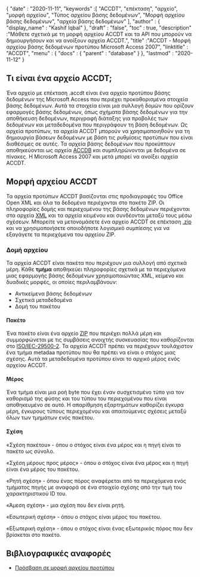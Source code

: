 {
  "date" : "2020-11-11",
  "keywords" :[ "ACCDT", "επέκταση", "αρχείο", "μορφή αρχείου", "Τύπος αρχείου βάσης δεδομένων", "Μορφή αρχείου βάσης δεδομένων", "αρχεία βάσης δεδομένων" ],
  "author" : {
    "display_name" : "Kashif Iqbal"
},
  "draft" : "false",
  "toc" : true,
  "description" :"Μάθετε σχετικά με τη μορφή αρχείου ACCDT και τα API που μπορούν να δημιουργήσουν και να ανοίξουν αρχεία ACCDT.",
  "title" :"ACCDT - Μορφή αρχείου βάσης δεδομένων προτύπου Microsoft Access 2007",
  "linktitle" : "ACCDT",
  "menu" : {
    "docs" : {
      "parent" : "database"
}
},
  "lastmod" : "2020-11-12"
}

## Τι είναι ένα αρχείο ACCDT;

Ένα αρχείο με επέκταση .accdt είναι ένα αρχείο προτύπου βάσης δεδομένων της Microsoft Access που περιέχει προκαθορισμένα στοιχεία βάσης δεδομένων. Αυτά τα στοιχεία είναι μια συλλογή δομών που ορίζουν εφαρμογές βάσης δεδομένων, όπως σχήματα βάσης δεδομένων για την αποθήκευση δεδομένων, περιγραφή διάταξης για προβολές των δεδομένων και μεταδεδομένα που περιγράφουν τη βάση δεδομένων. Ως αρχεία προτύπων, τα αρχεία ACCDT μπορούν να χρησιμοποιηθούν για τη δημιουργία βάσεων δεδομένων με βάση τις ρυθμίσεις προτύπων που είναι διαθέσιμες σε αυτές. Τα αρχεία βάσης δεδομένων που προκύπτουν αποθηκεύονται ως αρχεία [ACCDB](/el/database/accdb/) και συμπληρώνονται με δεδομένα σε πίνακες. Η Microsoft Access 2007 και μετά μπορεί να ανοίξει αρχεία ACCDT.

## Μορφή αρχείου ACCDT

Τα αρχεία προτύπων ACCDT βασίζονται στις προδιαγραφές του Office Open XML και όλα τα δεδομένα περιέχονται στο πακέτο ZIP. Οι πληροφορίες δομής και περιεχομένου της βάσης δεδομένων περιέχονται στα αρχεία [XML](/el/web/xml/) και τα αρχεία κειμένου και συνδέονται μεταξύ τους μέσω σχέσεων. Μπορείτε να μετονομάσετε ένα αρχείο ACCDT σε επέκταση [.zip](/el/compression/zip/) και να χρησιμοποιήσετε οποιοδήποτε λογισμικό συμπίεσης για να εξαγάγετε τα περιεχόμενα του αρχείου ZIP.

### Δομή αρχείου

Τα αρχεία ACCDT είναι πακέτα που περιέχουν μια συλλογή από σχετικά μέρη. Κάθε **τμήμα** αποθηκεύει πληροφορίες σχετικά με τα περιεχόμενα μιας εφαρμογής βάσης δεδομένων χρησιμοποιώντας XML, κείμενο και δυαδικές μορφές, οι οποίες περιλαμβάνουν:

* Αντικείμενα βάσης δεδομένων
* Σχετικά μεταδεδομένα
* Δομή του πακέτου

#### Πακέτο

Ένα πακέτο είναι ένα αρχείο [ZIP](/el/compression/zip/) που περιέχει πολλά μέρη και συμμορφώνεται με τις συμβάσεις ανοιχτής συσκευασίας που καθορίζονται στο [ISO/IEC-29500-2](https://www.iso.org/standard/51459.html). Τα αρχεία ACCDT πρέπει να περιέχουν τουλάχιστον ένα τμήμα metadaa προτύπου που θα πρέπει να είναι ο στόχος μιας σχέσης. Αυτά τα μεταδεδομένα προτύπου είναι το αρχικό μέρος ενός αρχείου ACCDT.

#### Μέρος

Ένα τμήμα είναι μια ροή byte που έχει έναν συσχετισμένο τύπο για τον καθορισμό της φύσης και του τύπου του περιεχομένου που είναι αποθηκευμένο σε αυτό. Η απαρίθμηση εξαρτημάτων καθορίζει έγκυρα μέρη, έγκυρους τύπους περιεχομένου και απαιτούμενες σχέσεις μεταξύ όλων των τμημάτων ενός πακέτου.

#### Σχέση

«Σχέση πακέτου» - όπου ο στόχος είναι ένα μέρος και η πηγή είναι το πακέτο ως σύνολο.

«Σχέση μέρους προς μέρος» - όπου ο στόχος είναι ένα μέρος και η πηγή είναι ένα μέρος του πακέτου.

«Ρητή σχέση» - όπου ένας πόρος αναφέρεται από τα περιεχόμενα ενός τμήματος πηγής με αναφορά σε ένα στοιχείο σχέσης από την τιμή του χαρακτηριστικού ID του.

«Άμεση σχέση» - μια σχέση που δεν είναι ρητή.

«Εσωτερική σχέση» - όπου ο στόχος είναι μέρος του πακέτου.

«Εξωτερική σχέση» - όπου ο στόχος είναι ένας εξωτερικός πόρος που δεν βρίσκεται στο πακέτο.

## Βιβλιογραφικές αναφορές ##

* [Πρόσβαση σε μορφή αρχείου προτύπου](https://learn.microsoft.com/en-us/openspecs/sharepoint_protocols/ms-accdt/0a4a68d7-7a85-4a27-ad74-730db57862d7)

